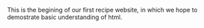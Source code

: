 This is the begining of our first recipe website, in which we hope to demostrate basic understanding of html.
